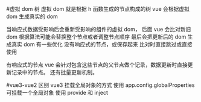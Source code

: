 #虚拟 dom 树
虚拟 dom 就是根据 h 函数生成的节点构成的树
vue 会根据虚拟 dom 生成真实的 dom

当响应式数据受影响后会重新受影响的组件的虚拟 dom，
后面 vue 会比对新旧 dom 根据算法可能会替换整个节点或者调整节点顺序
最后会把更新后的 dom 生成真实 dom
有一些优化
没有响应式的节点，或保存起来 比对时直接跳过或直接使用

有响应式的节点
vue 会针对包含这些节点的父节点做个记录，数据更新时直接更新记录中的节点。
还有批量更新机制。

#vue3-vue2 区别
vue3 挂载全局对象的方式
使用 app.config.globalProperties 可挂载一个全局对象
使用 provide 和 inject

